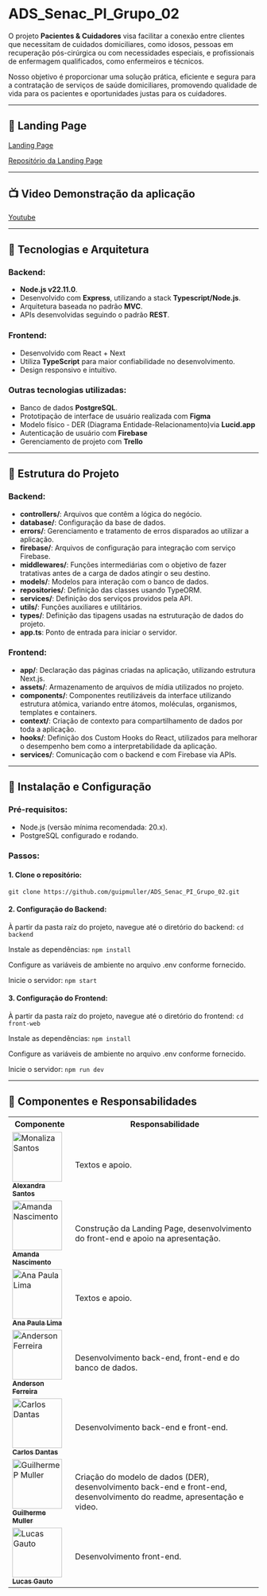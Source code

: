 # ADS_Senac_PI_Grupo_02

O projeto **Pacientes & Cuidadores** visa facilitar a conexão entre clientes que necessitam de cuidados domiciliares, como idosos, pessoas em recuperação pós-cirúrgica ou com necessidades especiais, e profissionais de enfermagem qualificados, como enfermeiros e técnicos.

Nosso objetivo é proporcionar uma solução prática, eficiente e segura para a contratação de serviços de saúde domiciliares, promovendo qualidade de vida para os pacientes e oportunidades justas para os cuidadores.

---

## 🌄 Landing Page

[Landing Page](https://guipmuller.github.io/Apacientes-cuidadores-LP/) 

[Repositório da Landing Page](https://github.com/guipmuller/pacientes-cuidadores-LP)

---

## 📺 Video Demonstração da aplicação

[Youtube](https://youtube.com) 

---

## 🔧 Tecnologias e Arquitetura

### Backend:

- **Node.js v22.11.0**.
- Desenvolvido com **Express**, utilizando a stack **Typescript/Node.js**.
- Arquitetura baseada no padrão **MVC**.
- APIs desenvolvidas seguindo o padrão **REST**.

### Frontend:

- Desenvolvido com React + Next
- Utiliza **TypeScript** para maior confiabilidade no desenvolvimento.
- Design responsivo e intuitivo.

### Outras tecnologias utilizadas:

- Banco de dados **PostgreSQL**.
- Prototipação de interface de usuário realizada com **Figma**
- Modelo físico - DER (Diagrama Entidade-Relacionamento)via **Lucid.app**
- Autenticação de usuário com **Firebase**
- Gerenciamento de projeto com **Trello**

---

## 📂 Estrutura do Projeto

### Backend:

- **controllers/**: Arquivos que contêm a lógica do negócio.
- **database/**: Configuração da base de dados.
- **errors/**: Gerenciamento e tratamento de erros disparados ao utilizar a aplicação.
- **firebase/**: Arquivos de configuração para integração com serviço Firebase.
- **middlewares/**: Funções intermediárias com o objetivo de fazer tratativas antes de a carga de dados atingir o seu destino.
- **models/**: Modelos para interação com o banco de dados.
- **repositories/**: Definição das classes usando TypeORM.
- **services/**: Definição dos serviços providos pela API.
- **utils/**: Funções auxiliares e utilitários.
- **types/**: Definição das tipagens usadas na estruturação de dados do projeto.
- **app.ts**: Ponto de entrada para iniciar o servidor.

### Frontend:

- **app/**: Declaração das páginas criadas na aplicação, utilizando estrutura Next.js.
- **assets/**: Armazenamento de arquivos de mídia utilizados no projeto.
- **components/**: Componentes reutilizáveis da interface utilizando estrutura atômica, variando entre átomos, moléculas, organismos, templates e containers.
- **context/**: Criação de contexto para compartilhamento de dados por toda a aplicação.
- **hooks/**: Definição dos Custom Hooks do React, utilizados para melhorar o desempenho bem como a interpretabilidade da aplicação.
- **services/**: Comunicação com o backend e com Firebase via APIs.

---

## 🚀 Instalação e Configuração

### Pré-requisitos:

- Node.js (versão mínima recomendada: 20.x).
- PostgreSQL configurado e rodando.

### Passos:

#### 1. Clone o repositório:

`git clone https://github.com/guipmuller/ADS_Senac_PI_Grupo_02.git`

#### 2. Configuração do Backend:

À partir da pasta raíz do projeto, navegue até o diretório do backend:
`cd backend`

Instale as dependências:
`npm install`

Configure as variáveis de ambiente no arquivo .env conforme fornecido.

Inicie o servidor:
`npm start`

#### 3. Configuração do Frontend:

À partir da pasta raíz do projeto, navegue até o diretório do frontend:
`cd front-web`

Instale as dependências:
`npm install`

Configure as variáveis de ambiente no arquivo .env conforme fornecido.

Inicie o servidor:
`npm run dev `

---

## 🤝 Componentes e Responsabilidades

<table>
  <tr>
    <th>
      Componente
    </th>
    <th>
      Responsabilidade
    </th>
  </tr>
    <tr>
    <td>
      <a href="#" title="Monaliza Santos">
        <img src=https://avatars.githubusercontent.com/u/168979776?v=4" width="100" height="100" alt="Monaliza Santos"/>
        <br>
        <sub><b>Alexandra Santos</b></sub>
      </a>
    </td>
    <td>
      Textos e apoio.
    </td>
  </tr>
  <tr>
    <td>
      <a href="#" title="Amanda Nascimento">
        <img src="https://avatars.githubusercontent.com/u/104909894?v=4" width="100" height="100" alt="Amanda Nascimento"/>
        <br>
        <sub><b>Amanda Nascimento</b></sub>
      </a>
    </td>
    <td>
      Construção da Landing Page, desenvolvimento do front-end e apoio na apresentação.
    </td>
  </tr>
  <tr>
    <td>
      <a href="#" title="Ana Paula Lima">
        <img src="https://avatars.githubusercontent.com/u/106444181?v=4" width="100" height="100" alt="Ana Paula Lima"/>
        <br>
        <sub><b>Ana Paula Lima</b></sub>
      </a>
    </td>
    <td>
      Textos e apoio.
    </td>
  </tr>
  <tr>
    <td>
      <a href="#" title="Anderson Ferreira">
        <img src="https://avatars.githubusercontent.com/u/97910606?v=4" width="100" height="100" alt="Anderson Ferreira"/>
        <br>
        <sub><b>Anderson Ferreira</b></sub>
      </a>
    </td>
    <td>
      Desenvolvimento back-end, front-end e do banco de dados.
    </td>
  </tr>
  <tr>
    <td>
      <a href="#" title="Guilherme Muller">
        <img src="https://avatars.githubusercontent.com/u/94587505?v=4" width="100" height="100" alt="Carlos Dantas"/>
        <br>
        <sub><b>Carlos Dantas</b></sub>
      </a>
    </td>
    <td>
      Desenvolvimento back-end e front-end.
    </td>
  <tr>
  <tr>
    <td>
      <a href="#" title="Guilherme Muller">
        <img src="https://avatars.githubusercontent.com/u/14915623?v=4" width="100" height="100" alt="Guilherme P Muller"/>
        <br>
        <sub><b>Guilherme Muller</b></sub>
      </a>
    </td>
    <td>
      Criação do modelo de dados (DER), desenvolvimento back-end e front-end, desenvolvimento do readme, apresentação e video.
    </td>
  <tr>
  <tr>
    <td>
      <a href="#" title="Lucas Gauto">
        <img src="https://avatars.githubusercontent.com/u/131922918?v=4" width="100" height="100" alt="Lucas Gauto"/>
        <br>
        <sub><b>Lucas Gauto</b></sub>
      </a>
    </td>
    <td>
      Desenvolvimento front-end.
    </td>
  </tr>
</table>
